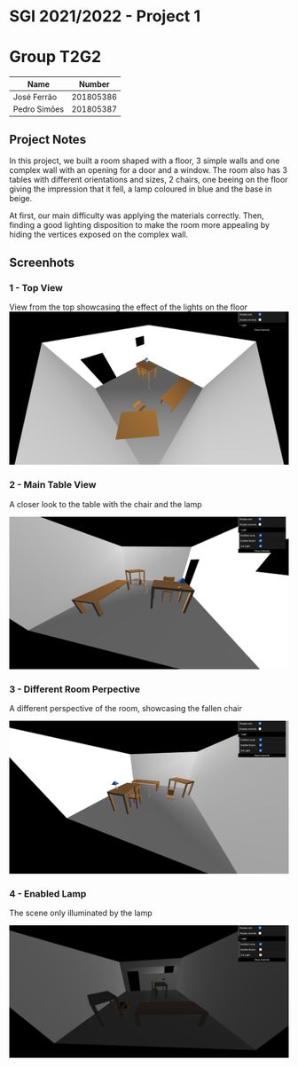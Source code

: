 # SGI 2021/2022 - Project 1

# Group T2G2

| Name             | Number    |
| ---------------- | --------- | 
| José Ferrão      | 201805386 | 
| Pedro Simões     | 201805387 |

## Project Notes

In this project, we built a room shaped with a floor, 3 simple walls and one complex wall with an opening for a door and a window. The room also has 3 tables with different orientations and sizes, 2 chairs, one beeing on the floor giving the impression that it fell, a lamp coloured in blue and the base in beige.

At first, our main difficulty was applying the materials correctly. Then, finding a good lighting disposition to make the room more appealing by hiding the vertices exposed on the complex wall. 

## Screenhots

### 1 - Top View
View from the top showcasing the effect of the lights on the floor
![Screenshot 1](/tp1-basecode/tp1/screenshots/Scene1.png?raw=true)

### 2 - Main Table View
A closer look to the table with the chair and the lamp

![Screenshot 2](/tp1-basecode/tp1/screenshots/Scene2.png?raw=true)

### 3 - Different Room Perpective 
A different perspective of the room, showcasing the fallen chair

![Screenshot 3](/tp1-basecode/tp1/screenshots/Scene3.png?raw=true)

### 4 - Enabled Lamp
The scene only illuminated by the lamp

![Screenshot 4](/tp1-basecode/tp1/screenshots/Scene4.png?raw=true)

